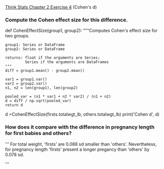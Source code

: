 [Think Stats Chapter 2 Exercise 4](http://greenteapress.com/thinkstats2/html/thinkstats2003.html#toc24) (Cohen's d)

### Compute the Cohen effect size for this difference. 

def CohenEffectSize(group1, group2):
    """Computes Cohen's effect size for two groups.
    
    group1: Series or DataFrame
    group2: Series or DataFrame
    
    returns: float if the arguments are Series;
             Series if the arguments are DataFrames
    """
    diff = group1.mean() - group2.mean()

    var1 = group1.var()
    var2 = group2.var()
    n1, n2 = len(group1), len(group2)

    pooled_var = (n1 * var1 + n2 * var2) / (n1 + n2)
    d = diff / np.sqrt(pooled_var)
    return d
    
d =CohenEffectSize(firsts.totalwgt_lb, others.totalwgt_lb)
print('Cohen d', d)

### How does it compare with the difference in pregnancy length for first babies and others?

'''
For total weight, 'firsts' are 0.088 sd smaller than 'others'. Nevertheless,
for pregnancy length 'firsts' present a longer pregancy than 'others' by 0.078 sd.

'''

